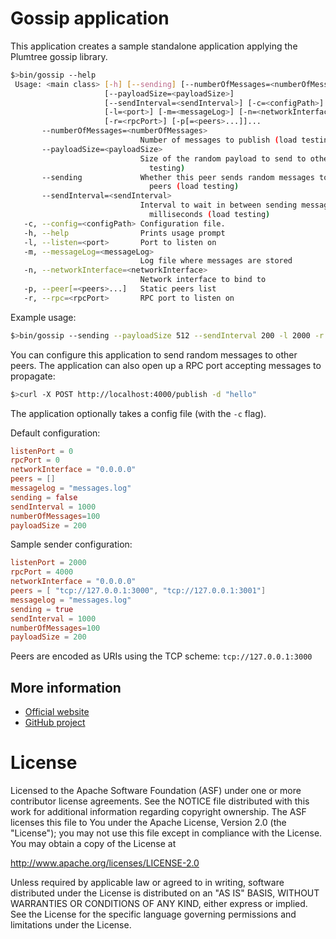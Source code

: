 # Gossip application

This application creates a sample standalone application applying the Plumtree gossip library.

```bash
$>bin/gossip --help
 Usage: <main class> [-h] [--sending] [--numberOfMessages=<numberOfMessages>]
                     [--payloadSize=<payloadSize>]
                     [--sendInterval=<sendInterval>] [-c=<configPath>]
                     [-l=<port>] [-m=<messageLog>] [-n=<networkInterface>]
                     [-r=<rpcPort>] [-p[=<peers>...]]...
       --numberOfMessages=<numberOfMessages>
                             Number of messages to publish (load testing)
       --payloadSize=<payloadSize>
                             Size of the random payload to send to other peers (load
                               testing)
       --sending             Whether this peer sends random messages to all other
                               peers (load testing)
       --sendInterval=<sendInterval>
                             Interval to wait in between sending messages in
                               milliseconds (load testing)
   -c, --config=<configPath> Configuration file.
   -h, --help                Prints usage prompt
   -l, --listen=<port>       Port to listen on
   -m, --messageLog=<messageLog>
                             Log file where messages are stored
   -n, --networkInterface=<networkInterface>
                             Network interface to bind to
   -p, --peer[=<peers>...]   Static peers list
   -r, --rpc=<rpcPort>       RPC port to listen on
```

Example usage:
```bash
$>bin/gossip --sending --payloadSize 512 --sendInterval 200 -l 2000 -r 4000 -n 0.0.0.0 -p tcp://127.0.0.1:3000 -p tcp://127.0.0.1:3001
```

You can configure this application to send random messages to other peers.
The application can also open up a RPC port accepting messages to propagate:

```bash
$>curl -X POST http://localhost:4000/publish -d "hello"
```

The application optionally takes a config file (with the `-c` flag).

Default configuration:
```toml
listenPort = 0
rpcPort = 0
networkInterface = "0.0.0.0"
peers = []
messagelog = "messages.log"
sending = false
sendInterval = 1000
numberOfMessages=100
payloadSize = 200
```

Sample sender configuration:
```toml
listenPort = 2000
rpcPort = 4000
networkInterface = "0.0.0.0"
peers = [ "tcp://127.0.0.1:3000", "tcp://127.0.0.1:3001"]
messagelog = "messages.log"
sending = true
sendInterval = 1000
numberOfMessages=100
payloadSize = 200
```

Peers are encoded as URIs using the TCP scheme: `tcp://127.0.0.1:3000`

## More information

- [Official website](https://tuweni.apache.org)
- [GitHub project](https://github.com/apache/incubator-tuweni)

# License

Licensed to the Apache Software Foundation (ASF) under one or more contributor license agreements. See the NOTICE
file distributed with this work for additional information regarding copyright ownership. The ASF licenses this file
to You under the Apache License, Version 2.0 (the "License"); you may not use this file except in compliance with the
License. You may obtain a copy of the License at

http://www.apache.org/licenses/LICENSE-2.0

Unless required by applicable law or agreed to in writing, software distributed under the License is distributed on
an "AS IS" BASIS, WITHOUT WARRANTIES OR CONDITIONS OF ANY KIND, either express or implied. See the License for the
specific language governing permissions and limitations under the License.
